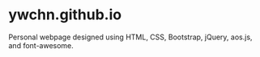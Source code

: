 # ywchn.github.io
Personal webpage designed using HTML, CSS, Bootstrap, jQuery, aos.js, and font-awesome. 

